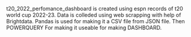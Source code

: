t20_2022_perfomance_dashboard is created using espn records of t20 world cup 2022-23. 
Data is colleded using web scrapping with help of Brightdata.
Pandas is used for making it a CSV file from JSON file.
Then POWERQUERY For making it useable for making DASHBOARD.
